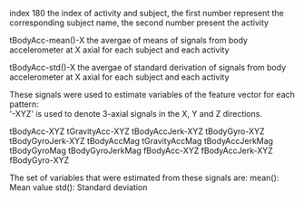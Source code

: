 index 180
  the index of activity and subject, the first number represent the corresponding subject name, the second number present the activity

tBodyAcc-mean()-X 
  the avergae of means of signals from body accelerometer at X axial for each subject and each activity 
  
tBodyAcc-std()-X 
   the avergae of standard derivation of signals from body accelerometer at X axial for each subject and each activity 

These signals were used to estimate variables of the feature vector for each pattern:  
'-XYZ' is used to denote 3-axial signals in the X, Y and Z directions.

tBodyAcc-XYZ
tGravityAcc-XYZ
tBodyAccJerk-XYZ
tBodyGyro-XYZ
tBodyGyroJerk-XYZ
tBodyAccMag
tGravityAccMag
tBodyAccJerkMag
tBodyGyroMag
tBodyGyroJerkMag
fBodyAcc-XYZ
fBodyAccJerk-XYZ
fBodyGyro-XYZ  

The set of variables that were estimated from these signals are: 
mean(): Mean value
std(): Standard deviation
